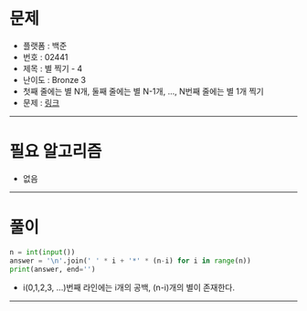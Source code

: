 # 문제
- 플랫폼 : 백준
- 번호 : 02441
- 제목 : 별 찍기 - 4
- 난이도 : Bronze 3
- 첫째 줄에는 별 N개, 둘째 줄에는 별 N-1개, ..., N번째 줄에는 별 1개 찍기
- 문제 : <a href="https://www.acmicpc.net/problem/2441" target="_blank">링크</a>

---

# 필요 알고리즘
- 없음

---

# 풀이
```python
n = int(input())
answer = '\n'.join(' ' * i + '*' * (n-i) for i in range(n))
print(answer, end='')
```
- i(0,1,2,3, ...)번째 라인에는 i개의 공백, (n-i)개의 별이 존재한다.

---
